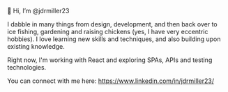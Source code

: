 👋 Hi, I’m @jdrmiller23

I dabble in many things from design, development, and then back over to ice fishing, gardening and raising chickens (yes, I have very eccentric hobbies). I love learning new skills and techniques, and also building upon existing knowledge. 

Right now, I'm working with React and exploring SPAs, APIs and testing technologies.

You can connect with me here: https://www.linkedin.com/in/jdrmiller23/
